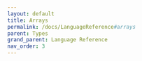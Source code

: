```yaml
---
layout: default
title: Arrays
permalink: /docs/LanguageReference#arrays
parent: Types
grand_parent: Language Reference
nav_order: 3
---
```

